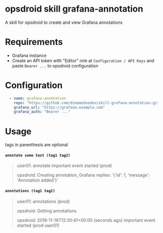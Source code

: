 # opsdroid skill grafana-annotation

A skill for opsdroid to create and view Grafana annotations

# Requirements

 * Grafana instance
 * Create an API token with "Editor" role at `Configuration / API Keys` and paste `Bearer ...` to opsdroid configuration

# Configuration

``` yaml
  - name: grafana-annotation
    repo: "https://github.com/dimamedvedev/skill-grafana-annotation.git"
    grafana_url: "https://grafana.example.com"
    grafana_auth: "Bearer ..."
```

# Usage

tags in parenthesis are optional

#### `annotate some text (tag1 tag2)`
> user01: annotate important event started (prod)
>
> opsdroid: Creating annotation, Grafana replies: '{'id': 1, 'message': 'Annotation added'}'

#### `annotations (tag1 tag2)`
> user01: annotations (prod)
>
> opsdroid: Getting annotations
>
> opsdroid: 2018-11-16T12:30:41+00:00 (seconds ago) important event started (prod user01)
